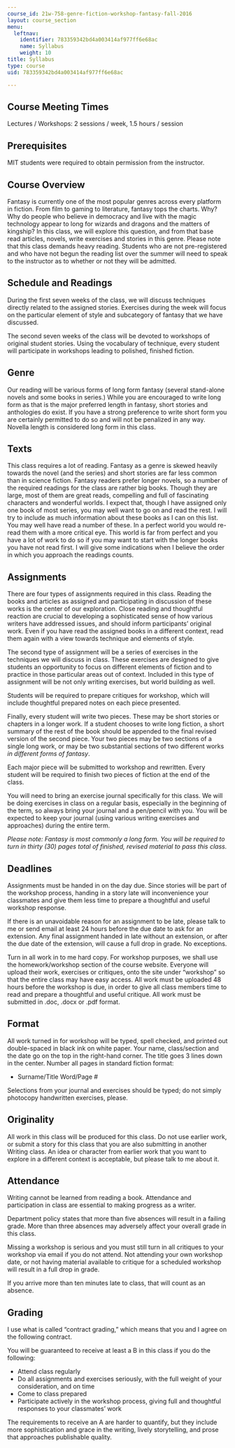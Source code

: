 ```yaml
---
course_id: 21w-758-genre-fiction-workshop-fantasy-fall-2016
layout: course_section
menu:
  leftnav:
    identifier: 783359342bd4a003414af977ff6e68ac
    name: Syllabus
    weight: 10
title: Syllabus
type: course
uid: 783359342bd4a003414af977ff6e68ac

---
```


Course Meeting Times
--------------------

Lectures / Workshops: 2 sessions / week, 1.5 hours / session

Prerequisites
-------------

MIT students were required to obtain permission from the instructor.

Course Overview
---------------

Fantasy is currently one of the most popular genres across every platform in fiction. From film to gaming to literature, fantasy tops the charts. Why? Why do people who believe in democracy and live with the magic technology appear to long for wizards and dragons and the matters of kingship? In this class, we will explore this question, and from that base read articles, novels, write exercises and stories in this genre. Please note that this class demands heavy reading. Students who are not pre-registered and who have not begun the reading list over the summer will need to speak to the instructor as to whether or not they will be admitted.

Schedule and Readings
---------------------

During the first seven weeks of the class, we will discuss techniques directly related to the assigned stories. Exercises during the week will focus on the particular element of style and subcategory of fantasy that we have discussed.

The second seven weeks of the class will be devoted to workshops of original student stories. Using the vocabulary of technique, every student will participate in workshops leading to polished, finished fiction.

Genre
-----

Our reading will be various forms of long form fantasy (several stand-alone novels and some books in series.) While you are encouraged to write long form as that is the major preferred length in fantasy, short stories and anthologies do exist. If you have a strong preference to write short form you are certainly permitted to do so and will not be penalized in any way. Novella length is considered long form in this class.

Texts
-----

This class requires a lot of reading. Fantasy as a genre is skewed heavily towards the novel (and the series) and short stories are far less common than in science fiction. Fantasy readers prefer longer novels, so a number of the required readings for the class are rather big books. Though they are large, most of them are great reads, compelling and full of fascinating characters and wonderful worlds. I expect that, though I have assigned only one book of most series, you may well want to go on and read the rest. I will try to include as much information about these books as I can on this list. You may well have read a number of these. In a perfect world you would re-read them with a more critical eye. This world is far from perfect and you have a lot of work to do so if you may want to start with the longer books you have not read first. I will give some indications when I believe the order in which you approach the readings counts.

Assignments
-----------

There are four types of assignments required in this class. Reading the books and articles as assigned and participating in discussion of these works is the center of our exploration. Close reading and thoughtful reaction are crucial to developing a sophisticated sense of how various writers have addressed issues, and should inform participants’ original work. Even if you have read the assigned books in a different context, read them again with a view towards technique and elements of style.

The second type of assignment will be a series of exercises in the techniques we will discuss in class. These exercises are designed to give students an opportunity to focus on different elements of fiction and to practice in those particular areas out of context. Included in this type of assignment will be not only writing exercises, but world building as well.

Students will be required to prepare critiques for workshop, which will include thoughtful prepared notes on each piece presented.

Finally, every student will write two pieces. These may be short stories or chapters in a longer work. If a student chooses to write long fiction, a short summary of the rest of the book should be appended to the final revised version of the second piece. Your two pieces may be two sections of a single long work, or may be two substantial sections of two different works _in different forms of fantasy_.

Each major piece will be submitted to workshop and rewritten. Every student will be required to finish two pieces of fiction at the end of the class.

You will need to bring an exercise journal specifically for this class. We will be doing exercises in class on a regular basis, especially in the beginning of the term, so always bring your journal and a pen/pencil with you. You will be expected to keep your journal (using various writing exercises and approaches) during the entire term.

_Please note: Fantasy is most commonly a long form. You will be required to turn in thirty (30) pages total of finished, revised material to pass this class._

Deadlines
---------

Assignments must be handed in on the day due. Since stories will be part of the workshop process, handing in a story late will inconvenience your classmates and give them less time to prepare a thoughtful and useful workshop response.

If there is an unavoidable reason for an assignment to be late, please talk to me or send email at least 24 hours before the due date to ask for an extension. Any final assignment handed in late without an extension, or after the due date of the extension, will cause a full drop in grade. No exceptions.

Turn in all work in to me hard copy. For workshop purposes, we shall use the homework/workshop section of the course website. Everyone will upload their work, exercises or critiques, onto the site under “workshop” so that the entire class may have easy access. All work must be uploaded 48 hours before the workshop is due, in order to give all class members time to read and prepare a thoughtful and useful critique. All work must be submitted in .doc, .docx or .pdf format.

Format
------

All work turned in for workshop will be typed, spell checked, and printed out double-spaced in black ink on white paper. Your name, class/section and the date go on the top in the right-hand corner. The title goes 3 lines down in the center. Number all pages in standard fiction format:

*   Surname/Title Word/Page #

Selections from your journal and exercises should be typed; do not simply photocopy handwritten exercises, please.

Originality
-----------

All work in this class will be produced for this class. Do not use earlier work, or submit a story for this class that you are also submitting in another Writing class. An idea or character from earlier work that you want to explore in a different context is acceptable, but please talk to me about it.

Attendance
----------

Writing cannot be learned from reading a book. Attendance and participation in class are essential to making progress as a writer.

Department policy states that more than five absences will result in a failing grade. More than three absences may adversely affect your overall grade in this class.

Missing a workshop is serious and you must still turn in all critiques to your workshop via email if you do not attend. Not attending your own workshop date, or not having material available to critique for a scheduled workshop will result in a full drop in grade.

If you arrive more than ten minutes late to class, that will count as an absence.

Grading
-------

I use what is called “contract grading,” which means that you and I agree on the following contract.

You will be guaranteed to receive at least a B in this class if you do the following:

*   Attend class regularly
*   Do all assignments and exercises seriously, with the full weight of your consideration, and on time
*   Come to class prepared
*   Participate actively in the workshop process, giving full and thoughtful responses to your classmates’ work

The requirements to receive an A are harder to quantify, but they include more sophistication and grace in the writing, lively storytelling, and prose that approaches publishable quality.